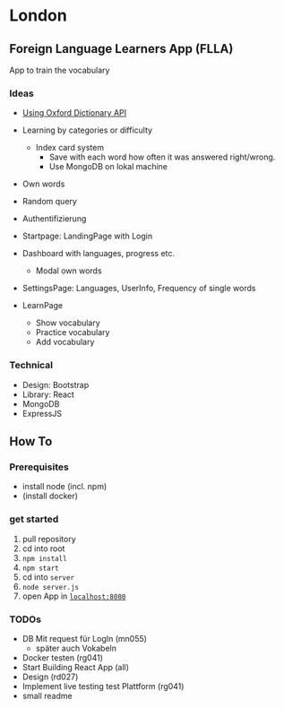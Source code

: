 # London

## Foreign Language Learners App (FLLA)

App to train the vocabulary

### Ideas

* [Using Oxford Dictionary API](https://developer.oxforddictionaries.com/)
* Learning by categories or difficulty
  + Index card system
    - Save with each word how often it was answered right/wrong.
    - Use MongoDB on lokal machine
* Own words
* Random query
* Authentifizierung

* Startpage: LandingPage with Login
* Dashboard with languages, progress etc.
  + Modal own words
* SettingsPage: Languages, UserInfo, Frequency of single words
* LearnPage
  + Show vocabulary
  + Practice vocabulary
  + Add vocabulary

### Technical

* Design: Bootstrap
* Library: React
* MongoDB
* ExpressJS

## How To

### Prerequisites

* install node (incl. npm)
* (install docker)

### get started 

1. pull repository
2. cd into root
3. `npm install` 
4. `npm start` 
5. cd into `server` 
6. `node server.js` 
7. open App in [ `localhost:8080` ](http://localhost:3000)

### TODOs

* DB Mit request für LogIn (mn055)
  + später auch Vokabeln
* Docker testen (rg041)
* Start Building React App (all)
* Design (rd027)
* Implement live testing test Plattform (rg041)
* small readme
